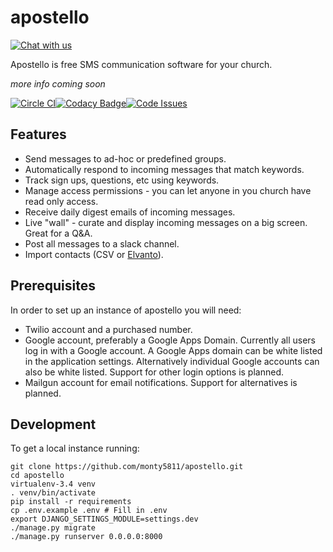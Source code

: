 # apostello

[![Chat with us](https://img.shields.io/badge/chat-slack-e01563.svg)](http://chat.church.io/)

Apostello is free SMS communication software for your church.

*more info coming soon*

[![Circle CI](https://circleci.com/gh/monty5811/apostello.svg?style=svg)](https://circleci.com/gh/monty5811/apostello)[![Codacy Badge](https://api.codacy.com/project/badge/38dd43ee8d9643e9b9bfb063750b8485)](https://www.codacy.com/app/montgomery-dean97/apostello)[![Code Issues](https://www.quantifiedcode.com/api/v1/project/742104b6d18f48c8a6fedf4e1c57c36a/badge.svg)](https://www.quantifiedcode.com/app/project/742104b6d18f48c8a6fedf4e1c57c36a)

## Features

 - Send messages to ad-hoc or predefined groups.
 - Automatically respond to incoming messages that match keywords.
 - Track sign ups, questions, etc using keywords.
 - Manage access permissions - you can let anyone in you church have read only access.
 - Receive daily digest emails of incoming messages.
 - Live "wall" - curate and display incoming messages on a big screen. Great for a Q&A.
 - Post all messages to a slack channel.
 - Import contacts (CSV or [Elvanto](https://www.elvanto.com/r_Y7HXKNE6)).

## Prerequisites

In order to set up an instance of apostello you will need:

 - Twilio account and a purchased number.
 - Google account, preferably a Google Apps Domain. Currently all users log in with a Google account. A Google Apps domain can be white listed in the application settings. Alternatively individual Google accounts can also be white listed. Support for other login options is planned.
 - Mailgun account for email notifications. Support for alternatives is planned.

## Development

To get a local instance running:

```
git clone https://github.com/monty5811/apostello.git
cd apostello
virtualenv-3.4 venv
. venv/bin/activate
pip install -r requirements
cp .env.example .env # Fill in .env
export DJANGO_SETTINGS_MODULE=settings.dev
./manage.py migrate
./manage.py runserver 0.0.0.0:8000
```
